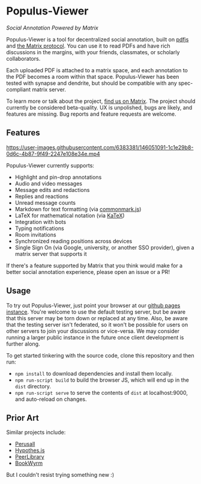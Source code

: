 # Populus-Viewer
*Social Annotation Powered by Matrix*

Populus-Viewer is a tool for decentralized social annotation,
built on [pdfjs](https://mozilla.github.io/pdf.js/) and 
[the Matrix protocol](https://matrix.org). You can use it to read
PDFs and have rich discussions in the margins, with your friends, 
classmates, or scholarly collaborators.

Each uploaded PDF is attached to a matrix space, and each annotation 
to the PDF becomes a room within that space. Populus-Viewer has been 
tested with synapse and dendrite, but should be compatible with any 
spec-compliant matrix server.

To learn more or talk about the project, [find us on Matrix](https://matrix.to/#/#opentower:matrix.org).
The project should currently be considered beta-quality. UX is 
unpolished, bugs are likely, and features are missing. Bug reports and 
feature requests are welcome.

## Features



https://user-images.githubusercontent.com/6383381/146051091-1c1e29b8-0d6c-4b87-9f49-2247e108e34e.mp4



Populus-Viewer currently supports:

- Highlight and pin-drop annotations
- Audio and video messages
- Message edits and redactions
- Replies and reactions
- Unread message counts
- Markdown for text formatting (via [commonmark.js](https://github.com/commonmark/commonmark.js))
- LaTeX for mathematical notation (via [KaTeX](https://katex.org))
- Integration with bots
- Typing notifications
- Room invitations
- Synchronized reading positions across devices
- Single Sign On (via Google, university, or another SSO provider), given a matrix server that supports it

If there's a feature supported by Matrix that you think would make for a 
better social annotation experience, please open an issue or a PR!

## Usage

To try out Populus-Viewer, just point your browser at our [github pages
instance](https://opentower.github.io/populus-viewer). You're welcome to use
the default testing server, but be aware that this server may be torn down or
replaced at any time. Also, be aware that the testing server isn't federated,
so it won't be possible for users on other servers to join your discussions or
vice-versa. We may consider running a larger public instance in the future once
client development is further along.

To get started tinkering with the source code, clone this repository and then
run:

* `npm install` to download dependencies and install them locally.
* `npm run-script build` to build the browser JS, which will end up in the `dist` directory. 
* `npm run-script serve` to serve the contents of `dist` at localhost:9000, and auto-reload on changes.

## Prior Art

Similar projects include:

- [Perusall](https://perusall.com)
- [Hypothes.is](https://web.hypothes.is)
- [PeerLibrary](https://peerlibrary.org)
- [BookWyrm](https://joinbookwyrm.com)

But I couldn't resist trying something new :)

